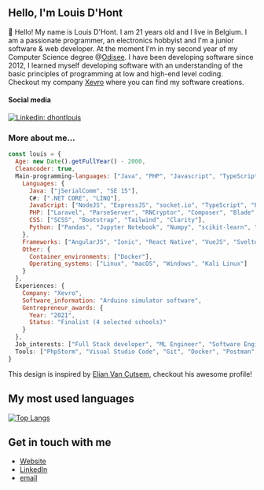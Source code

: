 <h2>Hello, I'm Louis D'Hont</h2>
<p>👋</span>&nbsp;Hello! My name is Louis D'Hont. I am 21 years old and I live in Belgium. I am a passionate programmer, an electronics hobbyist and I'm a junior software & web developer. At the moment I'm in my second year of my Computer Science degree @<a href="https://www.odisee.be/en" target="_blank">Odisee</a>. I have been developing software since 2012, I learned myself developing software with an understanding of the basic principles of programming at low and high-end level coding. Checkout my company <a href="https://www.xevro.be" target="_blank">Xevro</a> where you can find my software creations.

<h4>Social media</h4>

[![Linkedin: dhontlouis](https://img.shields.io/badge/-LouisDHont-blue?style=flat-square&logo=Linkedin&logoColor=white&link=https://www.linkedin.com/in/dhontlouis/)](https://www.linkedin.com/in/dhontlouis/)

<h3>More about me...</h3>

```javascript
const louis = {
  Age: new Date().getFullYear() - 2000,
  Cleancoder: true,
  Main-programming-languages: ["Java", "PHP", "Javascript", "TypeScript", "HTML", "CSS"],
    Languages: {
      Java: ["jSerialComm", "SE 15"],
      C#: [".NET CORE", "LINQ"],
      JavaScript: ["NodeJS", "ExpressJS", "socket.io", "TypeScript", "ParseJS"],
      PHP: ["Laravel", "ParseServer", "RNCryptor", "Composer", "Blade", "Twig"],
      CSS: ["SCSS", "Bootstrap", "Tailwind", "Clarity"],
      Python: ["Pandas", "Jupyter Notebook", "Numpy", "scikit-learn", "Tensorflow"],
    },
    Frameworks: ["AngularJS", "Ionic", "React Native", "VueJS", "Svelte", "Laravel"],
    Other: {
      Container_environments: ["Docker"],
      Operating_systems: ["Linux", "macOS", "Windows", "Kali Linux"]
    }
  },
  Experiences: {
    Company: "Xevro",
    Software_information: "Arduino simulator software",
    Gentrepreneur_awards: {
      Year: "2021",
      Status: "Finalist (4 selected schools)"
    }
  },
  Job_interests: ["Full Stack developer", "ML Engineer", "Software Engineer"],
  Tools: ["PhpStorm", "Visual Studio Code", "Git", "Docker", "Postman", "Netbeans"],
}
```

This design is inspired by <a href="https://github.com/ElianCodes" target="_blank">Elian Van Cutsem</a>, checkout his awesome profile!

<h2>My most used languages</h2>

[![Top Langs](https://github-readme-stats.vercel.app/api/top-langs/?username=xevro&langs_count=12&layout=compact)](https://github.com/anuraghazra/github-readme-stats)

<!--<img width="340" src="http://xevro.be/assets/img/github/github-stats.png" alt="My most used languages">-->
## Get in touch with me

- [Website](<https://www.xevro.be>)
- [LinkedIn](<https://www.linkedin.com/in/dhontlouis/>)
- [email](<mailto:louis.dhont@xevro.be>)
